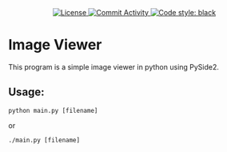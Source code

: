 <div align=center>
  <a href="https://github.com/N1nj4R8/ImageViewer/blob/main/LICENSE.md">
    <img alt='License' src="https://img.shields.io/github/license/N1nj4R8/ImageViewer">
  </a>
  <a href="https://github.com/N1nj4R8/ImageViewer">
    <img alt='Commit Activity' src="https://img.shields.io/github/commit-activity/m/N1nj4R8/ImageViewer">
  </a>
  <a href="https://github.com/N1nj4R8/ImageViewer">
    <img alt="Code style: black" src="https://img.shields.io/badge/code%20style-black-000000.svg">
  </a>
</div>

# Image Viewer
This program is a simple image viewer in python using PySide2.

## Usage:
```shell
python main.py [filename]
```
or

```shell
./main.py [filename]
```
